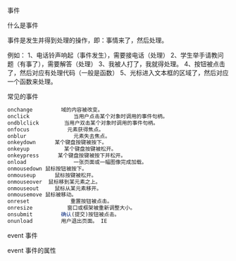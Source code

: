 事件



什么是事件

事件是发生并得到处理的操作，即：事情来了，然后处理。

例如：
1、电话铃声响起（事件发生），需要接电话（处理）
2、学生举手请教问题（有事了），需要解答（处理）
3、我被人打了，我就得处理。
4、按钮被点击了，然后对应有处理代码（一般是函数）
5、光标进入文本框的区域了，然后对应一个函数来处理。





常见的事件

```js
onchange         域的内容被改变。 
onclick              当用户点击某个对象时调用的事件句柄。 
ondblclick        当用户双击某个对象时调用的事件句柄。 
onfocus            元素获得焦点。 
onblur               元素失去焦点。 
onkeydown      某个键盘按键被按下。 
onkeyup           某个键盘按键被松开。 
onkeypress      某个键盘按键被按下并松开。 
onload               一张页面或一幅图像完成加载。 
onmousedown 鼠标按钮被按下。 
onmouseup      鼠标按键被松开。 
onmouseover  鼠标移到某元素之上。 
onmouseout     鼠标从某元素移开。 
onmousemove 鼠标被移动。 
onreset             重置按钮被点击。 
onresize           窗口或框架被重新调整大小。 
onsubmit         确认(提交)按钮被点击。 
onunload         用户退出页面。 IE

```





event 事件





event 事件的属性



